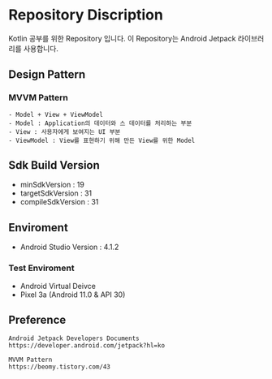 # Repository Discription
  Kotlin 공부를 위한 Repository 입니다.
  이 Repository는 Android Jetpack 라이브러리를 사용합니다.
  
## Design Pattern
  ### MVVM Pattern 
    - Model + View + ViewModel 
    - Model : Application의 데이터와 스 데이터를 처리하는 부분 
    - View : 사용자에게 보여지는 UI 부분
    - ViewModel : View를 표현하기 위해 만든 View를 위한 Model 
   
## Sdk Build Version 
  - minSdkVersion : 19
  - targetSdkVersion : 31
  - compileSdkVersion : 31
  
## Enviroment 
 - Android Studio Version : 4.1.2

### Test Enviroment
 - Android Virtual Deivce 
 - Pixel 3a (Android 11.0 & API 30)
 
## Preference
```
Android Jetpack Developers Documents
https://developer.android.com/jetpack?hl=ko

MVVM Pattern 
https://beomy.tistory.com/43

```
